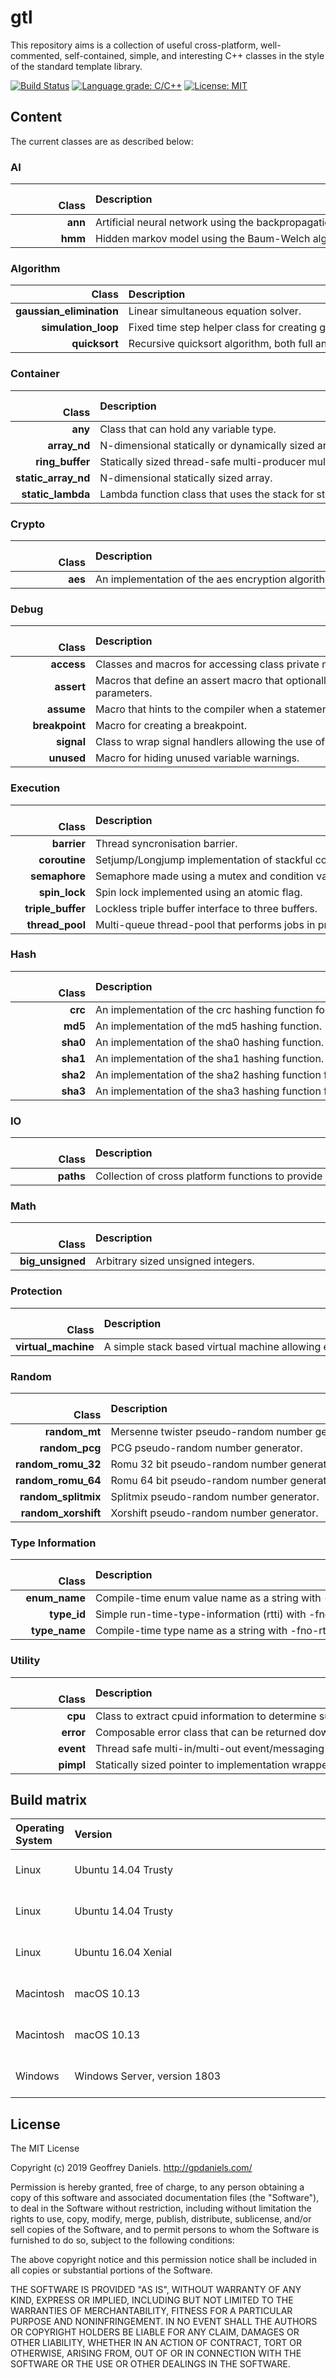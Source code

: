
# gtl #

This repository aims is a collection of useful cross-platform, well-commented, self-contained, simple, and interesting C++ classes in the style of the standard template library.

[![Build Status](https://travis-ci.org/gpdaniels/gtl.svg?branch=master)](https://travis-ci.org/gpdaniels/gtl) [![Language grade: C/C++](https://img.shields.io/lgtm/grade/cpp/g/gpdaniels/gtl.svg)](https://lgtm.com/projects/g/gpdaniels/gtl/context:cpp) [![License: MIT](https://img.shields.io/badge/License-MIT-brightgreen.svg)](https://opensource.org/licenses/MIT) 

## Content ##

The current classes are as described below:

### AI ###

|                    Class | Description                                                                             |
|-------------------------:|:----------------------------------------------------------------------------------------|
|                  **ann** | Artificial neural network using the backpropagation algorithm for training.             |
|                  **hmm** | Hidden markov model using the Baum-Welch algorithm for training.                        |

### Algorithm ###

|                    Class | Description                                                                             |
|-------------------------:|:----------------------------------------------------------------------------------------|
| **gaussian_elimination** | Linear simultaneous equation solver.                                                    |
|      **simulation_loop** | Fixed time step helper class for creating game loops.                                   |
|            **quicksort** | Recursive quicksort algorithm, both full and partial versions.                          |

### Container ###

|                    Class | Description                                                                             |
|-------------------------:|:----------------------------------------------------------------------------------------|
|                  **any** | Class that can hold any variable type.                                                  |
|             **array_nd** | N-dimensional statically or dynamically sized array.                                    |
|          **ring_buffer** | Statically sized thread-safe multi-producer multi-consumer ring-buffer.                 |
|      **static_array_nd** | N-dimensional statically sized array.                                                   |
|        **static_lambda** | Lambda function class that uses the stack for storage.                                  |

### Crypto ###

|                    Class | Description                                                                             |
|-------------------------:|:----------------------------------------------------------------------------------------|
|                  **aes** | An implementation of the aes encryption algorithm for 128, 196, and 256 bits.           |

### Debug ###

|                    Class | Description                                                                             |
|-------------------------:|:----------------------------------------------------------------------------------------|
|               **access** | Classes and macros for accessing class private members.                                 |
|               **assert** | Macros that define an assert macro that optionally takes a format string and parameters.|
|               **assume** | Macro that hints to the compiler when a statement should be assumed true.               |
|           **breakpoint** | Macro for creating a breakpoint.                                                        |
|               **signal** | Class to wrap signal handlers allowing the use of lambdas with scope.                   |
|               **unused** | Macro for hiding unused variable warnings.                                              |

### Execution ###

|                    Class | Description                                                                             |
|-------------------------:|:----------------------------------------------------------------------------------------|
|              **barrier** | Thread syncronisation barrier.                                                          |
|            **coroutine** | Setjump/Longjump implementation of stackful coroutines.                                 |
|            **semaphore** | Semaphore made using a mutex and condition variable.                                    |
|            **spin_lock** | Spin lock implemented using an atomic flag.                                             |
|        **triple_buffer** | Lockless triple buffer interface to three buffers.                                      |
|          **thread_pool** | Multi-queue thread-pool that performs jobs in priority order.                           |

### Hash ###

|                    Class | Description                                                                             |
|-------------------------:|:----------------------------------------------------------------------------------------|
|                  **crc** | An implementation of the crc hashing function for 8, 16, 32, and 64 bits.               |
|                  **md5** | An implementation of the md5 hashing function.                                          |
|                 **sha0** | An implementation of the sha0 hashing function.                                         |
|                 **sha1** | An implementation of the sha1 hashing function.                                         |
|                 **sha2** | An implementation of the sha2 hashing function for 224, 256, 384, and 512 bits.         |
|                 **sha3** | An implementation of the sha3 hashing function for 224, 256, 384, and 512 bits.         |

### IO ###

|                    Class | Description                                                                             |
|-------------------------:|:----------------------------------------------------------------------------------------|
|                **paths** | Collection of cross platform functions to provide useful paths.                         |

### Math ###

|                    Class | Description                                                                             |
|-------------------------:|:----------------------------------------------------------------------------------------|
|         **big_unsigned** | Arbitrary sized unsigned integers.                                                      |

### Protection ###

|                    Class | Description                                                                             |
|-------------------------:|:----------------------------------------------------------------------------------------|
|      **virtual_machine** | A simple stack based virtual machine allowing easy creation of custom operands.         |

### Random ###

|                    Class | Description                                                                             |
|-------------------------:|:----------------------------------------------------------------------------------------|
|            **random_mt** | Mersenne twister pseudo-random number generator.                                        |
|           **random_pcg** | PCG pseudo-random number generator.                                                     |
|       **random_romu_32** | Romu 32 bit pseudo-random number generator.                                                |
|       **random_romu_64** | Romu 64 bit pseudo-random number generator.                                                |
|      **random_splitmix** | Splitmix pseudo-random number generator.                                                |
|      **random_xorshift** | Xorshift pseudo-random number generator.                                                |

### Type Information ###

|                    Class | Description                                                                             |
|-------------------------:|:----------------------------------------------------------------------------------------|
|            **enum_name** | Compile-time enum value name as a string with -fno-rtti.                                |
|              **type_id** | Simple run-time-type-information (rtti) with -fno-rtti.                                 |
|            **type_name** | Compile-time type name as a string with -fno-rtti.                                      |

### Utility ###

|                    Class | Description                                                                             |
|-------------------------:|:----------------------------------------------------------------------------------------|
|                  **cpu** | Class to extract cpuid information to determine supported instructions at runtime.      |
|                **error** | Composable error class that can be returned down a call stack.                          |
|                **event** | Thread safe multi-in/multi-out event/messaging system.                                  |
|                **pimpl** | Statically sized pointer to implementation wrapper.                                     |

## Build matrix ##

| Operating System    | Version                                                           | Compiler   | Status |
|:--------------------|:------------------------------------------------------------------|:-----------|:------:|
| Linux               | Ubuntu 14.04 Trusty                                               | Clang 6.0  | [![Build Status](https://travis-matrix-badges.herokuapp.com/repos/gpdaniels/gtl/branches/master/1)](https://travis-ci.org/gpdaniels/gtl) |
| Linux               | Ubuntu 14.04 Trusty                                               | GCC 7      | [![Build Status](https://travis-matrix-badges.herokuapp.com/repos/gpdaniels/gtl/branches/master/2)](https://travis-ci.org/gpdaniels/gtl) |
| Linux               | Ubuntu 16.04 Xenial                                               | GCC 7      | [![Build Status](https://travis-matrix-badges.herokuapp.com/repos/gpdaniels/gtl/branches/master/3)](https://travis-ci.org/gpdaniels/gtl) |
| Macintosh           | macOS 10.13                                                       | XCode 9.3  | [![Build Status](https://travis-matrix-badges.herokuapp.com/repos/gpdaniels/gtl/branches/master/4)](https://travis-ci.org/gpdaniels/gtl) |
| Macintosh           | macOS 10.13                                                       | XCode 9.4  | [![Build Status](https://travis-matrix-badges.herokuapp.com/repos/gpdaniels/gtl/branches/master/5)](https://travis-ci.org/gpdaniels/gtl) |
| Windows             | Windows Server, version 1803                                      | VS 2017    | [![Build Status](https://travis-matrix-badges.herokuapp.com/repos/gpdaniels/gtl/branches/master/6)](https://travis-ci.org/gpdaniels/gtl) |

## License ##

The MIT License

Copyright (c) 2019 Geoffrey Daniels. http://gpdaniels.com/

Permission is hereby granted, free of charge, to any person obtaining a copy
of this software and associated documentation files (the "Software"), to deal
in the Software without restriction, including without limitation the rights
to use, copy, modify, merge, publish, distribute, sublicense, and/or sell
copies of the Software, and to permit persons to whom the Software is
furnished to do so, subject to the following conditions:

The above copyright notice and this permission notice shall be included in
all copies or substantial portions of the Software.

THE SOFTWARE IS PROVIDED "AS IS", WITHOUT WARRANTY OF ANY KIND, EXPRESS OR
IMPLIED, INCLUDING BUT NOT LIMITED TO THE WARRANTIES OF MERCHANTABILITY,
FITNESS FOR A PARTICULAR PURPOSE AND NONINFRINGEMENT. IN NO EVENT SHALL THE
AUTHORS OR COPYRIGHT HOLDERS BE LIABLE FOR ANY CLAIM, DAMAGES OR OTHER
LIABILITY, WHETHER IN AN ACTION OF CONTRACT, TORT OR OTHERWISE, ARISING FROM,
OUT OF OR IN CONNECTION WITH THE SOFTWARE OR THE USE OR OTHER DEALINGS IN
THE SOFTWARE.
